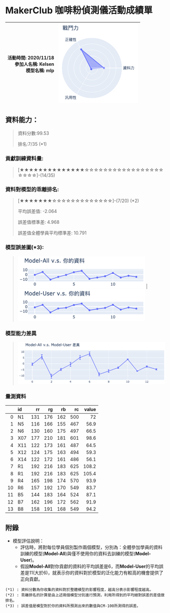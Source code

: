 # MakerClub 咖啡粉偵測儀活動成績單 
| 活動時間: 2020/11/18<br>參加人名稱: **Kelsen**<br>模型名稱: **mlp** | ![](000.png) |
|-----:|-------------:|
## 資料能力：
> 資料分數:99.53
>
> 排名:7/35 (*1)
### 貢獻訓練資料量:
> 	[★★★★★★★★★★★★★★☆☆☆☆☆☆☆☆☆☆☆☆☆☆☆☆☆☆☆☆☆]-(14/35)
### 資料對模型的乖離排名:
> 	[★★★★★★★☆☆☆☆☆☆☆☆☆☆☆☆☆]-(7/20) (*2)
>
> 	平均誤差值: -2.064
>
> 	誤差值標準差: 4.968
>
> 	誤差值全體學員平均標準差: 10.791
### 模型誤差圖(*3):
> ![001](001.png)	|![002](002.png)
### 模型能力差異
> ![003](003.png)
### 量測資料
|    | id   |   rr |   rg |   rb |   rc |   value |
|---:|:-----|-----:|-----:|-----:|-----:|--------:|
|  0 | N1   |  131 |  176 |  162 |  500 |    72   |
|  1 | N5   |  116 |  166 |  155 |  467 |    56.9 |
|  2 | N6   |  130 |  160 |  175 |  497 |    66.5 |
|  3 | X07  |  177 |  210 |  181 |  601 |    98.6 |
|  4 | X11  |  122 |  173 |  161 |  487 |    64.5 |
|  5 | X12  |  124 |  175 |  163 |  494 |    59.3 |
|  6 | X14  |  122 |  172 |  161 |  486 |    56.1 |
|  7 | R1   |  192 |  216 |  183 |  625 |   108.2 |
|  8 | R1   |  192 |  216 |  183 |  625 |   105.4 |
|  9 | R4   |  165 |  198 |  174 |  570 |    93.9 |
| 10 | R6   |  157 |  192 |  170 |  549 |    83.7 |
| 11 | B5   |  144 |  183 |  164 |  524 |    87.1 |
| 12 | B7   |  162 |  196 |  172 |  562 |    91.9 |
| 13 | B8   |  158 |  191 |  168 |  549 |    94.2 |
## 附錄
* 模型評估說明：
  - 評估時，將對每位學員個別製作兩個模型，分別為：全體參加學員的資料訓練的模型(**Model-All**)與僅不使用你的資料去訓練的模型(**Model-User**)。
  - 假設**Model-All**對你貢獻的資料的平均誤差是6，而**Model-User**的平均誤差是11(大於6)，就表示你的資料對於模型的泛化能力有較高的機會提供了正向貢獻。
```
(*1) : 資料分數為你收集的資料對於整體模型的影響程度，越高分表示影響程度越高。
(*2) : 乖離排名的計算是由上述兩個模型分別進行預測，利用所得到的平均絕對誤差的差值做排名。
(*3) : 誤差值是模型對於你的資料所預測出來的數值與CM-100所測得的誤差。
```
